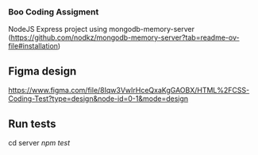 ### Boo Coding Assigment
NodeJS Express project using mongodb-memory-server (https://github.com/nodkz/mongodb-memory-server?tab=readme-ov-file#installation)

## Figma design
https://www.figma.com/file/8Iqw3VwIrHceQxaKgGAOBX/HTML%2FCSS-Coding-Test?type=design&node-id=0-1&mode=design

## Run tests
cd server 
*npm test*